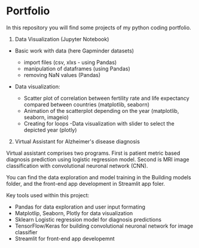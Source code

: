 # Portfolio

In this repository you will find some projects of my python coding portfolio. 

1) Data Visualization (Jupyter Notebook)

* Basic work with data (here Gapminder datasets)
    - import files (csv, xlxs - using Pandas)
    - manipulation of dataframes (using Pandas)
    - removing NaN values (Pandas)

* Data visualization: 
    - Scatter plot of correlation between fertility rate and life expectancy compared between countries (matplotlib, seaborn)
    - Animation of the scatterplot depending on the year (matplotlib, seaborn, imageio)
    - Creating for loops 
    -Data visualization with slider to select the depicted year (plotly)

2) Virtual Assistant for Alzheimer's disease diagnosis

Virtual assistant comprises two programs. First is patient metric based diagnosis prediction using logistic regression model. Second is MRI image classification with convolutional neuronal network (CNN). 

You can find the data exploration and model training in the Building models folder, and the front-end app development in Streamlit app foler. 

Key tools used within this project:
* Pandas for data exploration and user input formating 
* Matplotlip, Seaborn, Plotly for data visualization 
* Sklearn Logistic regression model for diagnosis predictions 
* TensorFlow/Keras for building convolutional neuronal network for image classifier 
* Streamlit for front-end app developemnt


